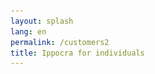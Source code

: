 ```yaml
---
layout: splash
lang: en
permalink: /customers2
title: Ippocra for individuals
---
```


<head>
    <meta charset="utf-8">
    <title>Ippocra for Individuals - Your Health, Reimagined</title>
    <meta name="description" content="Securely manage and share your health records with Ippocra. Smart search, automatic organization, and secure sharing at your fingertips.">
    <meta name="viewport" content="width=device-width, initial-scale=1">
    <script src="https://cdn.tailwindcss.com"></script>
    <style>
        @keyframes fadeIn {
            from { opacity: 0; transform: translateY(20px); }
            to { opacity: 1; transform: translateY(0); }
        }
        @keyframes slideInLeft {
            from { opacity: 0; transform: translateX(-50px); }
            to { opacity: 1; transform: translateX(0); }
        }
        @keyframes slideInRight {
            from { opacity: 0; transform: translateX(50px); }
            to { opacity: 1; transform: translateX(0); }
        }
        @keyframes scaleIn {
            from { transform: scale(0.9); opacity: 0; }
            to { transform: scale(1); opacity: 1; }
        }
        @keyframes floatEffect {
            0% { transform: translateY(0px); }
            50% { transform: translateY(-8px); }
            100% { transform: translateY(0px); }
        }

        .animate-fadeIn { animation: fadeIn 0.8s ease-out forwards; }
        .animate-slideInLeft { animation: slideInLeft 0.8s ease-out forwards; }
        .animate-slideInRight { animation: slideInRight 0.8s ease-out forwards; }
        .animate-scaleIn { animation: scaleIn 0.6s ease-out forwards; }
        .animate-float { animation: floatEffect 3s ease-in-out infinite; }

        .delay-100 { animation-delay: 0.1s; }
        .delay-200 { animation-delay: 0.2s; }
        .delay-300 { animation-delay: 0.3s; }
        .delay-400 { animation-delay: 0.4s; }
        .delay-500 { animation-delay: 0.5s; }
        .delay-600 { animation-delay: 0.6s; }
        .delay-700 { animation-delay: 0.7s; }
        .delay-800 { animation-delay: 0.8s; }
        .delay-900 { animation-delay: 0.9s; }
        .delay-1000 { animation-delay: 1s; }
    </style>
</head>





<main class="font-sans text-gray-800 bg-gradient-to-br from-emerald-50 to-teal-50 min-h-screen flex flex-col flex-grow">
    <!-- Hero Section -->
    <section class="relative overflow-hidden py-16 md:py-24 text-center">
        <div class="absolute inset-0 bg-gradient-to-br from-green-50 to-teal-100 opacity-50"></div>
        <div class="container mx-auto px-6 relative z-10">
            <h1 class="text-4xl md:text-6xl font-extrabold text-gray-900 leading-tight mb-6 animate-fadeIn delay-200">
                Your Health, <br class="hidden sm:inline">Reimagined.
            </h1>
            <p class="text-lg md:text-xl text-gray-700 mb-10 max-w-2xl mx-auto animate-fadeIn delay-400">
                Effortlessly store, find, and share all your health data securely. <br class="hidden sm:inline">Anytime, from anywhere.
            </p>
            <div class="flex flex-col sm:flex-row justify-center space-y-4 sm:space-y-0 sm:space-x-4 animate-fadeIn delay-600">
                <a href="https://app.ippocra.com/register"><button class="bg-teal-600 text-white px-8 py-4 rounded-full text-lg font-semibold shadow-xl hover:bg-teal-700 transition duration-300 transform hover:scale-105">
                    Get Started for Free
                </button></a>
                <a href="#learn-more"><button class="bg-white text-teal-600 border border-teal-200 px-8 py-4 rounded-full text-lg font-semibold shadow-md hover:bg-teal-50 transition duration-300 transform hover:scale-105">
                    Learn More
                </button></a>
            </div>

            <div class="relative w-full max-w-4xl mx-auto mt-16 animate-scaleIn delay-800">
                <div class="aspect-video bg-gray-200 rounded-3xl shadow-xl overflow-hidden flex items-center justify-center text-gray-500 text-2xl font-bold border-4 border-white/50">
                    <span class="p-8 text-center">
                        Secure Health Records Dashboard
                        <br>
                        <span class="text-sm font-normal">(Video Placeholder)</span>
                    </span>
                </div>
                <div class="absolute -bottom-4 -left-4 w-24 h-24 bg-emerald-300 rounded-full mix-blend-multiply filter blur-xl opacity-30 animate-float delay-100"></div>
                <div class="absolute -top-6 -right-6 w-32 h-32 bg-teal-300 rounded-full mix-blend-multiply filter blur-xl opacity-30 animate-float delay-300"></div>
            </div>
        </div>
    </section>

    <!-- Features Section -->
    <section class="py-16 md:py-24 bg-white">
        <div class="container mx-auto px-6">
            <h2 id="learn-more" class="text-4xl font-bold text-center text-gray-900 mb-12 animate-fadeIn delay-100">
                Features Designed for You
            </h2>

            <!-- Feature 1: Smart Search -->
            <div class="flex flex-col md:flex-row items-center justify-center mb-20 md:mb-24 gap-12 animate-slideInLeft delay-300">
                <div class="md:w-1/2 flex justify-center order-2 md:order-1">
                    <div class="w-full max-w-md h-72 bg-gray-100 rounded-2xl shadow-lg flex items-center justify-center text-gray-500 font-medium border border-gray-200">
                        <img src="assets/images/search_uri_en.gif">
                    </div>
                </div>
                <div class="md:w-1/2 order-1 md:order-2 text-center md:text-left">
                    <h3 class="text-3xl font-bold text-gray-900 mb-4">Smart Search</h3>
                    <p class="text-lg text-gray-700 leading-relaxed">
                        Navigate your health records with ease. Our <strong>smart search</strong> extracts content from within your documents, allowing you to find anything using any keyword, in any language your documents are written in!
                    </p>
                </div>
            </div>

            <!-- Feature 2: Automatic Organization -->
            <div class="flex flex-col md:flex-row-reverse items-center justify-center mb-20 md:mb-24 gap-12 animate-slideInRight delay-500">
                <div class="md:w-1/2 flex justify-center order-2 md:order-1">
                    <div class="w-full max-w-md h-72 bg-gray-100 rounded-2xl shadow-lg flex items-center justify-center text-gray-500 font-medium border border-gray-200">
                        Automatic Organization Visual (Image Placeholder)
                    </div>
                </div>
                <div class="md:w-1/2 order-1 md:order-2 text-center md:text-right">
                    <h3 class="text-3xl font-bold text-gray-900 mb-4">Automatic Organization</h3>
                    <p class="text-lg text-gray-700 leading-relaxed">
                        Simply upload a health record – a PDF or even a photo from your phone. Ippocra will <strong>automatically extract</strong> the exam date, categorize the record, and digitize its text, making it instantly searchable with our Smart Search.
                    </p>
                </div>
            </div>

            <!-- Feature 3: Security First -->
            <div class="flex flex-col md:flex-row items-center justify-center mb-20 md:mb-24 gap-12 animate-slideInLeft delay-700">
                <div class="md:w-1/2 flex justify-center order-2 md:order-1">
                    <div class="w-full max-w-md h-72 bg-gray-100 rounded-2xl shadow-lg flex items-center justify-center text-gray-500 font-medium border border-gray-200">
                        Security Encryption Visual (Image Placeholder)
                    </div>
                </div>
                <div class="md:w-1/2 order-1 md:order-2 text-center md:text-left">
                    <h3 class="text-3xl font-bold text-gray-900 mb-4">Safe with our Encryption</h3>
                    <p class="text-lg text-gray-700 leading-relaxed">
                        Your health records are exclusively <strong>yours</strong>. We employ state-of-the-art encryption to secure your data on disk, and we will never share it with anyone. Our subscription-based model ensures: <strong>You pay for the product, you are not the product.</strong>
                    </p>
                </div>
            </div>

            <!-- Feature 4: IppoLink -->
            <div class="flex flex-col md:flex-row-reverse items-center justify-center gap-12 animate-slideInRight delay-900">
                <div class="md:w-1/2 flex justify-center order-2 md:order-1">
                    <div class="w-full max-w-md h-72 bg-gray-100 rounded-2xl shadow-lg flex items-center justify-center text-gray-500 font-medium border border-gray-200">
                        <img src="assets/images/ippolink_creation_en.gif">
                    </div>
                </div>
                <div class="md:w-1/2 order-1 md:order-2 text-center md:text-right">
                    <h3 class="text-3xl font-bold text-gray-900 mb-4">IppoLink: Secure Sharing</h3>
                    <p class="text-lg text-gray-700 leading-relaxed">
                        Your health data is most valuable when you can <strong>securely share it with professionals</strong>. With <strong>IppoLink</strong>, you can easily create temporary, expiring links to share relevant medical history with new doctors. Avoid insecure methods like instant messaging – <strong>keep your data safe and share only when you want to.</strong>
                    </p>
                </div>
            </div>
        </div>
    </section>

    <!-- Call to Action Section -->
    <section class="py-16 md:py-24 bg-gradient-to-r from-teal-600 to-teal-900 text-white text-center">
        <div class="container mx-auto px-6">
            <h2 class="text-4xl md:text-5xl font-extrabold mb-6 animate-fadeIn delay-100">
                Ready to Take Control of Your Health?
            </h2>
            <p class="text-xl mb-10 max-w-2xl mx-auto animate-fadeIn delay-300">
                Join thousands of individuals who trust Ippocra to manage their health records securely and effortlessly.
            </p>
            <a href="https://app.ippocra.com/register"><button class="bg-white text-emerald-600 px-10 py-5 rounded-full text-xl font-bold shadow-2xl hover:bg-gray-100 transition duration-300 transform hover:scale-105 animate-scaleIn delay-500">
                Sign Up Now
            </button></a>
        </div>
    </section>
</main>